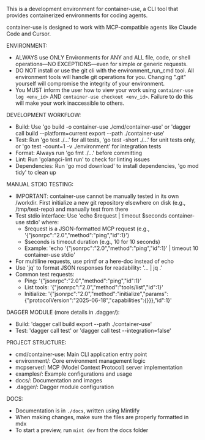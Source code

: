 This is a development environment for container-use, a CLI tool that provides containerized environments for coding agents.

container-use is designed to work with MCP-compatible agents like Claude Code and Cursor.

ENVIRONMENT:

- ALWAYS use ONLY Environments for ANY and ALL file, code, or shell operations—NO EXCEPTIONS—even for simple or generic requests.
- DO NOT install or use the git cli with the environment_run_cmd tool. All environment tools will handle git operations for you. Changing ".git" yourself will compromise the integrity of your environment.
- You MUST inform the user how to view your work using `container-use log <env_id>` AND `container-use checkout <env_id>`. Failure to do this will make your work inaccessible to others.

DEVELOPMENT WORKFLOW:

- Build: Use 'go build -o container-use ./cmd/container-use' or 'dagger call build --platform=current export --path ./container-use'
- Test: Run 'go test ./...' for all tests, 'go test -short ./...' for unit tests only, or 'go test -count=1 -v ./environment' for integration tests
- Format: Always run 'go fmt ./...' before committing
- Lint: Run 'golangci-lint run' to check for linting issues
- Dependencies: Run 'go mod download' to install dependencies, 'go mod tidy' to clean up

MANUAL STDIO TESTING:
- IMPORTANT: container-use cannot be manually tested in its own /workdir. First initialize a new git repository elsewhere on disk (e.g., /tmp/test-repo) and manually test from there
- Test stdio interface: Use 'echo $request | timeout $seconds container-use stdio' where:
  - $request is a JSON-formatted MCP request (e.g., '{"jsonrpc":"2.0","method":"ping","id":1}')
  - $seconds is timeout duration (e.g., 10 for 10 seconds)
  - Example: 'echo '{"jsonrpc":"2.0","method":"ping","id":1}' | timeout 10 container-use stdio'
- For multiline requests, use printf or a here-doc instead of echo
- Use 'jq' to format JSON responses for readability: '... | jq .'
- Common test requests:
  - Ping: '{"jsonrpc":"2.0","method":"ping","id":1}'
  - List tools: '{"jsonrpc":"2.0","method":"tools/list","id":1}'
  - Initialize: '{"jsonrpc":"2.0","method":"initialize","params":{"protocolVersion":"2025-06-18","capabilities":{}}},"id":1}'

DAGGER MODULE (more details in .dagger/):

- Build: 'dagger call build export --path ./container-use'
- Test: 'dagger call test' or 'dagger call test --integration=false'

PROJECT STRUCTURE:

- cmd/container-use: Main CLI application entry point
- environment/: Core environment management logic
- mcpserver/: MCP (Model Context Protocol) server implementation
- examples/: Example configurations and usage
- docs/: Documentation and images
- .dagger/: Dagger module configuration

DOCS:

- Documentation is in `./docs`, written using Mintlify
- When making changes, make sure the files are properly formatted in mdx
- To start a preview, run `mint dev` from the docs folder